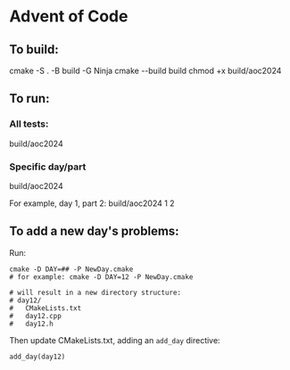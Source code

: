 # Advent of Code

## To build:

cmake -S . -B build -G Ninja
cmake --build build
chmod +x build/aoc2024

## To run:

### All tests:

build/aoc2024

### Specific day/part

build/aoc2024 <day> <part>

For example, day 1, part 2:
build/aoc2024 1 2

## To add a new day's problems:

Run:

```
cmake -D DAY=## -P NewDay.cmake
# for example: cmake -D DAY=12 -P NewDay.cmake

# will result in a new directory structure:
# day12/
#   CMakeLists.txt
#   day12.cpp
#   day12.h
```

Then update CMakeLists.txt, adding an `add_day` directive:

```
add_day(day12)
```

